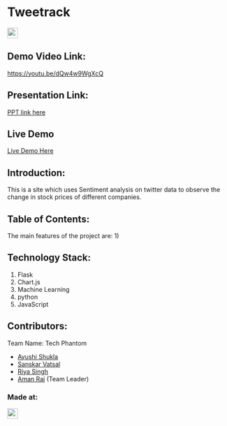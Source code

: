# Tweetrack

<a href="https://hack36.com"> <img src="https://cutt.ly/BuiltAtHack36" height=24px> </a>
  
## Demo Video Link:
  <a href="https://youtu.be/dQw4w9WgXcQ">https://youtu.be/dQw4w9WgXcQ</a>
  
## Presentation Link:
  <a href="https://cutt.ly/kGaLnmu"> PPT link here </a>
  
 ## Live Demo
  <a href="https://tweetertrack.neo936.repl.co/">Live Demo Here</a>
  
## Introduction:
<!--   Predicting how the stock market will perform is one of the most difficult things to do.  -->
<!--   Stock Price Prediction using machine learning helps us discover the future value of company stock and other financial assets traded on an exchange. The entire idea of predicting stock prices is to gain significant profits.
  predicting the stock price of different companies using sentiment analyisis and twitter data  -->
This is a site which uses Sentiment analysis on twitter data to observe the change in stock prices of different companies.
  
  
## Table of Contents:

The main features of the project are:
  1) 


## Technology Stack:
  1) Flask
  2) Chart.js
  3) Machine Learning
  4) python
  5) JavaScript
  

## Contributors:

Team Name: Tech Phantom

* [Ayushi Shukla](https://github.com/Ayushias0203)
* [Sanskar Vatsal](https://github.com/myneo936)
* [Riya Singh](https://github.com/riyaa10)
* [Aman Raj](https://github.com/Amandev02) (Team Leader)


### Made at:
<a href="https://hack36.com"> <img src="https://cutt.ly/BuiltAtHack36" height=24px> </a>
